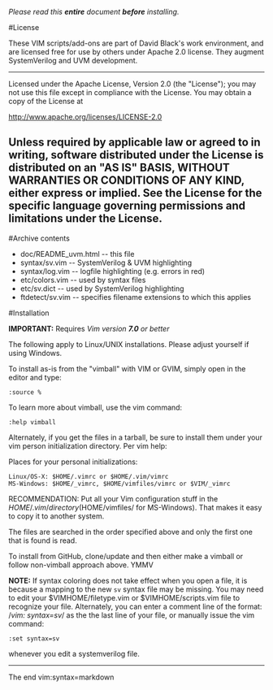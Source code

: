 *Please read this **entire** document **before** installing.*

#License

These VIM scripts/add-ons are part of David Black's work environment, and are
licensed free for use by others under Apache 2.0 license. They augment
SystemVerilog and UVM development.

-------------------------------------------------------------------------------
Licensed under the Apache License, Version 2.0 (the "License"); you may not use
this file except in compliance with the License.  You may obtain a copy of the
License at

  http://www.apache.org/licenses/LICENSE-2.0

Unless required by applicable law or agreed to in writing, software distributed
under the License is distributed on an "AS IS" BASIS, WITHOUT WARRANTIES OR
CONDITIONS OF ANY KIND, either express or implied.  See the License for the
specific language governing permissions and limitations under the License.
-------------------------------------------------------------------------------

#Archive contents

- doc/README_uvm.html   -- this file                                   
- syntax/sv.vim         -- SystemVerilog & UVM highlighting            
- syntax/log.vim        -- logfile highlighting (e.g. errors in red)   
- etc/colors.vim        -- used by syntax files                        
- etc/sv.dict           -- used by SystemVerilog highlighting          
- ftdetect/sv.vim       -- specifies filename extensions to which this applies

#Installation

**IMPORTANT:** Requires *Vim version **7.0** or better*

The following apply to Linux/UNIX installations. Please adjust yourself if using
Windows.

To install as-is from the "vimball" with VIM or GVIM, simply open in the editor
and type:

    :source %

To learn more about vimball, use the vim command:

    :help vimball

Alternately, if you get the files in a tarball, be sure to install them under
your vim person initialization directory. Per vim help:

  Places for your personal initializations:

    Linux/OS-X: $HOME/.vimrc or $HOME/.vim/vimrc
    MS-Windows: $HOME/_vimrc, $HOME/vimfiles/vimrc or $VIM/_vimrc

  RECOMMENDATION: Put all your Vim configuration stuff in the
  $HOME/.vim/ directory ($HOME/vimfiles/ for MS-Windows). That makes it
  easy to copy it to another system.

  The files are searched in the order specified above and only the first
  one that is found is read.

To install from GitHub, clone/update and then either make a vimball or follow
non-vimball approach above. YMMV

**NOTE:** If syntax coloring does not take effect when you open a file, it is
because a mapping to the new `sv` syntax file may be missing. You may need to
edit your $VIMHOME/filetype.vim or $VIMHOME/scripts.vim file to recognize your
file. Alternately, you can enter a comment line of the format:
/*vim: syntax=sv*/ as the the last line of your file, or manually issue the vim
command:

    :set syntax=sv

whenever you edit a systemverilog file.

-------
The end 
vim:syntax=markdown
